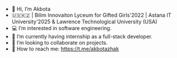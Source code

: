 - 👋 Hi, I’m Akbota
- 🇺🇸🇰🇿 | Bilim Innovaiton Lyceum for Gifted Girls'2022 | Astana IT University'2025 & Lawrence Technological University (USA)
- 💻 I’m interested in software engineering.
- 🌱 I’m currently having internship as a full-stack developer.
- 🚀 I’m looking to collaborate on projects.
- 📩 How to reach me: https://t.me/akbotazhak

<!---
akbotazhaksylyk/akbotazhaksylyk is a ✨ special ✨ repository because its `README.md` (this file) appears on your GitHub profile.
You can click the Preview link to take a look at your changes.
--->

